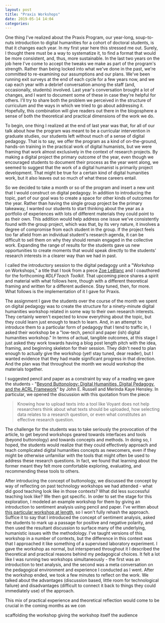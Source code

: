 ```yaml
---
layout: post
title: "Praxis Workshops"
date: 2019-05-14 14:04
categories: 
---
```

One thing I've realized about the Praxis Program, our year-long, soup-to-nuts introduction to digital humanities for a cohort of doctoral students, is that it changes each year. In my first year here this stressed me out. Surely, I thought there must be a way to systematize it, to find a format that would be more consistent, and, thus, more sustainable. In the last two years on the job here I've come to accept the tweaks we make as part of the program's strength. Rather than being locked into what we've done in the past, we're committed to re-examining our assumptions and our plans. We've been running exit surveys at the end of each cycle for a few years now, and we cap each year with a debrief conversation among the staff (and, occasionally, students) involved. Last year's conversation brought a lot of changes, and I want to document some of these in case they're helpful for others. I'll try to share both the problem we perceived in the structure of curriculum and the ways in which we tried to go about addressing it. Hopefully, this combination will give readers out there in the blogosphere a sense of both the theoretical and practical dimensions of the work we do.

To begin, one thing I realized at the end of last year was that, for all of our talk about how the program was meant to be a curricular intervention in graduate studies, our students left without much of a sense of digital pedagogy. That is to say, we offer the program as a kind of on-the-ground, hands-on training in the practical work of digital humanists, but we were framing that work almost exclusively in the context of research projects. By making a digital project the primary outcome of the year, even though we encouraged students to document their process as the year went along, we seemed to suggest that the work of a digital humanist is primarily project development. That might be true for a certain kind of digital humanities work, but it also leaves out so much of what these careers entail. 

So we decided to take a month or so of the program and insert a new unit that I would construct on digital pedagogy. In addition to introducing the topic, part of our goal was to create a space for other kinds of outcomes for the year. Rather than having the single group project be the primary takeaway, I wanted our students to start thinking about the year as a portfolio of experiences with lots of different materials they could point to as their own. This addition would help address one issue we've consistently found with the group project, which was that, by its very nature, it involves a degree of compromise from each student in the group. If the project feels too far afield from an individual student's research agenda, it can be difficult to sell them on why they should remain engaged in the collective work. Expanding the range of results for the students gave us new opportunities to create moments that would speak directly to the students' research interests in a clearer way than we had in past. 

I called the introductory session to the digital pedagogy unit a "Workshop on Workshops," a title that I took from a piece [Zoe LeBlanc](https://zoeleblanc.com/) and I coauthored for the forthcoming _#DLFTeach Toolkit_. That upcoming piece shares a spirit and material with what follows here, though with a different theoretical framing and written for a different audience. Stay tuned, then, for more. What follows is the implementation of it I gave for Praxis.

The assignment I gave the students over the course of the month we spent on digital pedagogy was to create the structure for a ninety-minute digital humanities workshop related in some way to their own research interests. They certainly weren't expected to know everything about the topic, but they could learn just enough to teach to learn. And, in an attempt to introduce them to a particular form of pedagogy that I tend to traffic in, I asked their workshop be a "low-tech, pencil and paper (ish) digital humanities workshop." In terms of actual, tangible outcomes, at this stage I just asked they work towards having a blog post length pitch with the idea, framing, and beginning skeleton for their session. They didn't need to plan enough to actually give the workshop (yet! stay tuned, dear reader), but I wanted evidence that they had made significant progress in that direction. And the plan was that throughout the month we would workshop the materials together. 

I suggested pencil and paper as a constraint by way of a reading we gave the students - "[Beyond Buttonology: Digital Humanities, Digital Pedagogy, and the ACRL Framework](https://crln.acrl.org/index.php/crlnews/article/view/16833/18427)" by John E. Russell and Merinda Kaye Hensley. In particular, we opened the discussion with this quotation from the piece:

> Knowing how to upload texts into a tool like Voyant does not help researchers think about what texts should be uploaded, how selecting data relates to a research question, or even what constitutes an effective research question.

The challenge for the students was to take seriously the provocation of the article, to get beyond workshops geared towards interfaces and tools (beyond buttonology) and towards concepts and methods. In doing so, I hoped, the students would realize that they could effectively approach and teach complicated digital humanities concepts as newcomers, even if they might be otherwise unfamiliar with the tools that might often be used to address these research questions. In fact, we found that learning about the former meant they felt more comfortable exploring, evaluating, and recommending these tools to others. 

After introducing the concept of buttonology, we discussed the concept by way of reflecting on past technology workshops we had attended - what did good teaching look like in those contexts? What did less successful teaching look like? We then got specific. In order to set the stage for this exploration, I modeled an example workshop for them by giving an introduction to sentiment analysis using pencil and paper. I've written about [this particular workshop at length](http://walshbr.com/blog/ways-to-read/), so I won't fully rehash the approach. Suffice it to say that I introduced the concept of sentiment analysis, asked the students to mark up a passage for positive and negative polarity, and then used the resultant discussion to surface many of the underlying, humanistic issues with the methodology. I've taught versions of this workshop in a number of contexts, but the difference in this context was that I approached it like something of a supervised laboratory experiment. I gave the workshop as normal, but interspersed throughout it I described the theoretical and practical reasons behind my pedagogical choices. It felt a lot like I was running two workshops simultaneously - the first was an introduction to text analysis, and the second was a meta conversation on the pedagogical environment and experience I conducted as I went. After the workshop ended, we took a few minutes to reflect on the work. We talked about the advantages (discussion based, little room for technological failure) and disadvantages (difficult to connect it back to things they could immediately use) of the approach. 

This mix of practical experience and theoretical reflection would come to be crucial in the coming months as we con

scaffolding the workshop
giving the workshop itself
the audience
